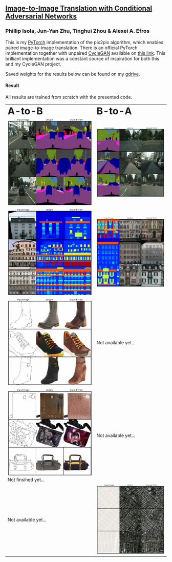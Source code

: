 ## [Image-to-Image Translation with Conditional Adversarial Networks](https://arxiv.org/abs/1611.07004)

### Phillip Isola, Jun-Yan Zhu, Tinghui Zhou & Alexei A. Efros

This is my [PyTorch](https://pytorch.org/) implementation of the pix2pix algorithm, which enables paired image-to-image translation. There is an official PyTorch implementation together with unpaired [CycleGAN](https://arxiv.org/abs/1703.10593) available on [this link](https://github.com/junyanz/pytorch-CycleGAN-and-pix2pix). This brilliant implementation was a constant source of inspiration for both this and my CycleGAN project.

Saved weights for the results below can be found on my [gdrive](https://drive.google.com/drive/folders/1qSebyz5fwMFonhR8-fkDtup8-IwHsOa0?usp=sharing).

#### Result
All results are trained from scratch with the presented code.

<table border="0">
 <tr>
    <td><b style="font-size:30px">A-to-B</b></td>
    <td><b style="font-size:30px">B-to-A</b></td>
 </tr>
 <tr>
    <td><img src="images/result-cityscapes_AtoB.png" width="400"></td>
    <td><img src="images/result-cityscapes_BtoA.png" width="400"></td>
 </tr>
  <tr>
    <td><img src="images/result-facades_AtoB.png" width="400"></td>
    <td><img src="images/result-facades_BtoA.png" width="400"></td>
 </tr>
  <tr>
    <td><img src="images/result-edges2shoes_AtoB.png" width="400"></td>
    <td>Not available yet...</td>
 </tr>
 <tr>
    <td><img src="images/result-edges2handbags_AtoB.png" width="400">Not finsihed yet...</td>
    <td>Not available yet...</td>
 </tr>
 <tr>
    <td>Not available yet...</td>
    <td><img src="images/result-maps_BtoA.png" width="400"></td>
 </tr>
</table>